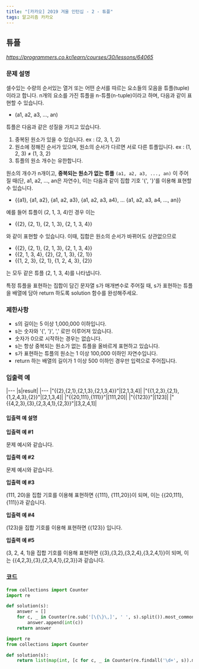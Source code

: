 ```yaml
---
title: "[카카오] 2019 겨울 인턴십 - 2 - 튜플"
tags: 알고리즘 카카오
---
```


## 튜플

*<https://programmers.co.kr/learn/courses/30/lessons/64065>*

### 문제 설명

셀수있는 수량의 순서있는 열거 또는 어떤 순서를 따르는 요소들의 모음을 튜플(tuple)이라고 합니다. n개의 요소를 가진 튜플을 n-튜플(n-tuple)이라고 하며, 다음과 같이 표현할 수 있습니다.

* (a1, a2, a3, ..., an)

튜플은 다음과 같은 성질을 가지고 있습니다.

1. 중복된 원소가 있을 수 있습니다. ex : (2, 3, 1, 2)
2. 원소에 정해진 순서가 있으며, 원소의 순서가 다르면 서로 다른 튜플입니다. ex : (1, 2, 3) ≠ (1, 3, 2)
3. 튜플의 원소 개수는 유한합니다.

원소의 개수가 n개이고, __중복되는 원소가 없는 튜플__ `(a1, a2, a3, ..., an)` 이 주어질 때(단, a1, a2, ..., an은 자연수), 이는 다음과 같이 집합 기호 '{', '}'를 이용해 표현할 수 있습니다.

* \{\{a1\}, \{a1, a2\}, \{a1, a2, a3\}, \{a1, a2, a3, a4\}, ... \{a1, a2, a3, a4, ..., an\}\}

예를 들어 튜플이 (2, 1, 3, 4)인 경우 이는

* \{\{2\}, \{2, 1\}, \{2, 1, 3\}, \{2, 1, 3, 4\}\}

와 같이 표현할 수 있습니다. 이때, 집합은 원소의 순서가 바뀌어도 상관없으므로

* \{\{2\}, \{2, 1\}, \{2, 1, 3\}, \{2, 1, 3, 4\}\}
* \{\{2, 1, 3, 4\}, \{2\}, \{2, 1, 3\}, \{2, 1\}\}
* \{\{1, 2, 3\}, \{2, 1\}, \{1, 2, 4, 3\}, \{2\}\}

는 모두 같은 튜플 (2, 1, 3, 4)를 나타냅니다.

특정 튜플을 표현하는 집합이 담긴 문자열 s가 매개변수로 주어질 때, s가 표현하는 튜플을 배열에 담아 return 하도록 solution 함수를 완성해주세요.

### 제한사항

* s의 길이는 5 이상 1,000,000 이하입니다.
* s는 숫자와 '{', '}', ',' 로만 이루어져 있습니다.
* 숫자가 0으로 시작하는 경우는 없습니다.
* s는 항상 중복되는 원소가 없는 튜플을 올바르게 표현하고 있습니다.
* s가 표현하는 튜플의 원소는 1 이상 100,000 이하인 자연수입니다.
* return 하는 배열의 길이가 1 이상 500 이하인 경우만 입력으로 주어집니다.

### 입출력 예

|---
|s|result|
|---
|"\{\{2\},\{2,1\},\{2,1,3\},\{2,1,3,4\}\}"|[2,1,3,4]|
|"\{\{1,2,3\},\{2,1\},\{1,2,4,3\},\{2\}\}"|[2,1,3,4]|
|"\{\{20,111\},\{111\}\}"|[111,20]|
|"\{\{123\}\}"|[123]|
|"\{\{4,2,3\},\{3\},\{2,3,4,1\},\{2,3\}\}"|[3,2,4,1]|

#### 입출력 예 설명

**입출력 예 #1**

문제 예시와 같습니다.

**입출력 예 #2**

문제 예시와 같습니다.

**입출력 예 #3**

(111, 20)을 집합 기호를 이용해 표현하면 \{\{111\}, \{111,20\}\}이 되며, 이는 \{\{20,111\},\{111\}\}과 같습니다.

**입출력 예 #4**

(123)을 집합 기호를 이용해 표현하면 \{\{123\}\} 입니다.

**입출력 예 #5**

(3, 2, 4, 1)을 집합 기호를 이용해 표현하면 \{\{3\},\{3,2\},\{3,2,4\},\{3,2,4,1\}\}이 되며, 이는 \{\{4,2,3\},\{3\},\{2,3,4,1\},\{2,3\}\}과 같습니다.

### 코드

``` python
from collections import Counter
import re

def solution(s):
    answer = []
    for c, _ in Counter(re.sub('[\{\}\,]', ' ', s).split()).most_common():
        answer.append(int(c))
    return answer
```

``` python
import re
from collections import Counter

def solution(s):
    return list(map(int, [c for c, _ in Counter(re.findall('\d+', s)).most_common()]))
```